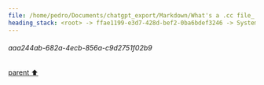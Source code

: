```yaml
---
file: /home/pedro/Documents/chatgpt_export/Markdown/What's a .cc file_.md
heading_stack: <root> -> ffae1199-e3d7-428d-bef2-0ba6bdef3246 -> System -> 7fc83a87-2a74-4a2a-b7b7-70ee3febc9b6 -> System -> aaa2d2a3-eb22-4a1a-8055-b0dcebc34ecf -> User -> 4172cd3e-c949-4ea5-b502-f16fd8f33ffc -> Assistant -> aaa244ab-682a-4ecb-856a-c9d2751f02b9
---
```

###### aaa244ab-682a-4ecb-856a-c9d2751f02b9
[parent ⬆️](#4172cd3e-c949-4ea5-b502-f16fd8f33ffc)
